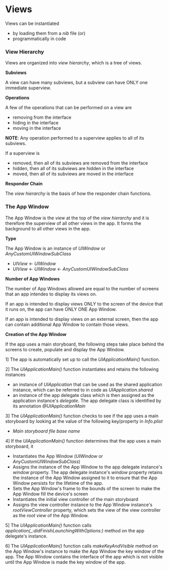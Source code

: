 # Views

Views can be instantiated

* by loading them from a *nib* file (or)
* programmatically in code

### View Hierarchy

Views are organized into *view hierarchy*, which is a tree of views.

**Subviews**

A view can have many subviews, but a subview can have ONLY one immediate superview. 

**Operations**

A few of the operations that can be performed on a view are

* removing from the interface
* hiding in the interface
* moving in the interface

**NOTE**: Any operation performed to a superview applies to all of its subviews.

If a superview is 

* removed, then all of its subviews are removed from the interface
* hidden, then all of its subviews are hidden in the interface
* moved, then all of its subviews are moved in the interface

**Responder Chain**

The *view hierarchy* is the basis of how the responder chain functions. 

### The App Window

The App Window is the *view* at the top of the *view hierarchy* and it is therefore the superview of all other views in the app. 
It forms the background to all other views in the app. 

**Type**

The App Window is an instance of *UIWindow* or *AnyCustomUIWindowSubClass*

* *UIView* <- *UIWindow*
* *UIView* <- *UIWindow* <- *AnyCustomUIWindowSubClass*

**Number of App Windows**

The number of App Windows allowed are equal to the number of screens that an app intendes to display its views on. 

If an app is intended to display views ONLY to the screen of the device that it runs on, the app can have ONLY ONE App Window.

If an app is intended to display views on an external screen, then the app can contain additional App Window to contain those views.

**Creation of the App Window**

If the app uses a main storyboard, the following steps take place behind the screens to create, populate and display the App Window.

1] The app is automatically set up to call the *UIApplicationMain()* function.

2] The *UIApplicationMain()* function instantiates and retains the following instances

* an instance of *UIApplication* that can be used as the shared application instance, which can be referred to in code as *UIApplication.shared*
* an instance of the app delegate class which is then assigned as the application instance's *delegate*. The app delegate class is identified by its annotation *@UIApplicationMain* 

3] The *UIApplicationMain()* function checks to see if the app uses a main storyboard by looking at the value of the following key/property in *Info.plist*

* *Main storyboard file base name*

4] If the *UIApplicationMain()* function determines that the app uses a main storyboard, it 

* Instantiates the App Window (*UIWindow* or *AnyCustomUIWindowSubClass*)
* Assigns the instance of the App Window to the app delegate instance's *window* property. The app delegate instance's *window* property retains the instance of the App Window assigned to it to ensure that the App Window persists for the lifetime of the app.
* Sets the App Window's frame to the bounds of the screen to make the App Window fill the device's screen
* Instantiates the initial view controller of the main storyboard
* Assigns the view controller instance to the App Window instance's *rootViewController* property, which sets the view of the view controller as the *root view* of the App Window.

5] The *UIApplicationMain()* function calls *application(_:didFinishLaunchingWithOptions:)* method on the app delegate's instance.

6] The *UIApplicationMain()* function calls *makeKeyAndVisible* method on the App Window's instance to make the App Window the key window of the app. The App Window contains the interface of the app which is not visible until the App Window is made the key window of the app. 









